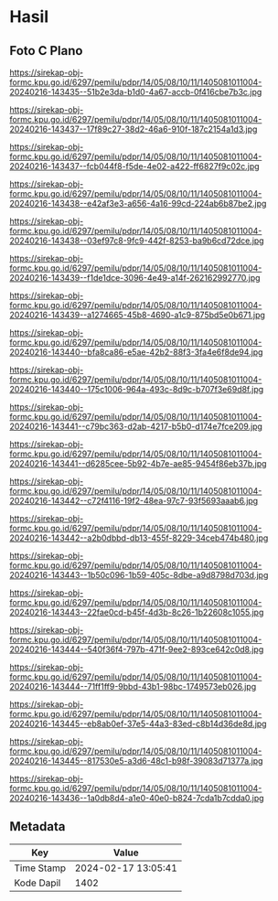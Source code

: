 # Hasil

## Foto C Plano

https://sirekap-obj-formc.kpu.go.id/6297/pemilu/pdpr/14/05/08/10/11/1405081011004-20240216-143435--51b2e3da-b1d0-4a67-accb-0f416cbe7b3c.jpg

https://sirekap-obj-formc.kpu.go.id/6297/pemilu/pdpr/14/05/08/10/11/1405081011004-20240216-143437--17f89c27-38d2-46a6-910f-187c2154a1d3.jpg

https://sirekap-obj-formc.kpu.go.id/6297/pemilu/pdpr/14/05/08/10/11/1405081011004-20240216-143437--fcb044f8-f5de-4e02-a422-ff6827f9c02c.jpg

https://sirekap-obj-formc.kpu.go.id/6297/pemilu/pdpr/14/05/08/10/11/1405081011004-20240216-143438--e42af3e3-a656-4a16-99cd-224ab6b87be2.jpg

https://sirekap-obj-formc.kpu.go.id/6297/pemilu/pdpr/14/05/08/10/11/1405081011004-20240216-143438--03ef97c8-9fc9-442f-8253-ba9b6cd72dce.jpg

https://sirekap-obj-formc.kpu.go.id/6297/pemilu/pdpr/14/05/08/10/11/1405081011004-20240216-143439--f1de1dce-3096-4e49-a14f-262162992770.jpg

https://sirekap-obj-formc.kpu.go.id/6297/pemilu/pdpr/14/05/08/10/11/1405081011004-20240216-143439--a1274665-45b8-4690-a1c9-875bd5e0b671.jpg

https://sirekap-obj-formc.kpu.go.id/6297/pemilu/pdpr/14/05/08/10/11/1405081011004-20240216-143440--bfa8ca86-e5ae-42b2-88f3-3fa4e6f8de94.jpg

https://sirekap-obj-formc.kpu.go.id/6297/pemilu/pdpr/14/05/08/10/11/1405081011004-20240216-143440--175c1006-964a-493c-8d9c-b707f3e69d8f.jpg

https://sirekap-obj-formc.kpu.go.id/6297/pemilu/pdpr/14/05/08/10/11/1405081011004-20240216-143441--c79bc363-d2ab-4217-b5b0-d174e7fce209.jpg

https://sirekap-obj-formc.kpu.go.id/6297/pemilu/pdpr/14/05/08/10/11/1405081011004-20240216-143441--d6285cee-5b92-4b7e-ae85-9454f86eb37b.jpg

https://sirekap-obj-formc.kpu.go.id/6297/pemilu/pdpr/14/05/08/10/11/1405081011004-20240216-143442--c72f4116-19f2-48ea-97c7-93f5693aaab6.jpg

https://sirekap-obj-formc.kpu.go.id/6297/pemilu/pdpr/14/05/08/10/11/1405081011004-20240216-143442--a2b0dbbd-db13-455f-8229-34ceb474b480.jpg

https://sirekap-obj-formc.kpu.go.id/6297/pemilu/pdpr/14/05/08/10/11/1405081011004-20240216-143443--1b50c096-1b59-405c-8dbe-a9d8798d703d.jpg

https://sirekap-obj-formc.kpu.go.id/6297/pemilu/pdpr/14/05/08/10/11/1405081011004-20240216-143443--22fae0cd-b45f-4d3b-8c26-1b22608c1055.jpg

https://sirekap-obj-formc.kpu.go.id/6297/pemilu/pdpr/14/05/08/10/11/1405081011004-20240216-143444--540f36f4-797b-471f-9ee2-893ce642c0d8.jpg

https://sirekap-obj-formc.kpu.go.id/6297/pemilu/pdpr/14/05/08/10/11/1405081011004-20240216-143444--71ff1ff9-9bbd-43b1-98bc-1749573eb026.jpg

https://sirekap-obj-formc.kpu.go.id/6297/pemilu/pdpr/14/05/08/10/11/1405081011004-20240216-143445--eb8ab0ef-37e5-44a3-83ed-c8b14d36de8d.jpg

https://sirekap-obj-formc.kpu.go.id/6297/pemilu/pdpr/14/05/08/10/11/1405081011004-20240216-143445--817530e5-a3d6-48c1-b98f-39083d71377a.jpg

https://sirekap-obj-formc.kpu.go.id/6297/pemilu/pdpr/14/05/08/10/11/1405081011004-20240216-143436--1a0db8d4-a1e0-40e0-b824-7cda1b7cdda0.jpg


## Metadata

| Key        | Value               |
| ---------- | ------------------- |
| Time Stamp | 2024-02-17 13:05:41 |
| Kode Dapil | 1402                |



